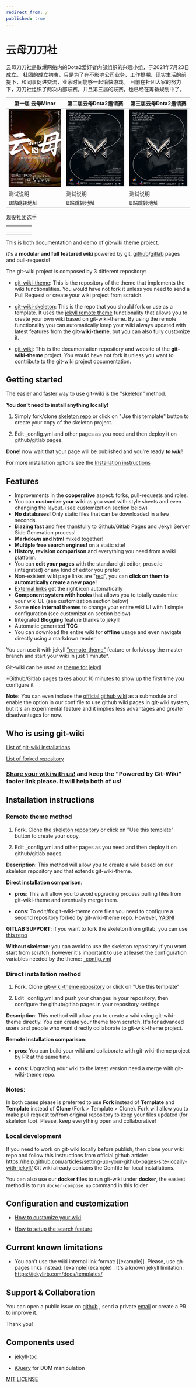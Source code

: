 ```yaml
---
redirect_from: /
published: true
---
```


# 云母刀刀社

云母刀刀社是散爆网络内的Dota2爱好者内部组织的兴趣小组，于2021年7月23日成立。
社团的成立初衷，只是为了在不影响公司业务、工作排期、现实生活的前提下，和同事促进交流，业余时间能够一起愉快游戏。
目前在社团大家的努力下，刀刀社组织了两次内部联赛，并且第三届的联赛，也已经在筹备规划中了。

| 第一届 云母Minor | 第二届云母Dota2邀请赛 | 第三届云母Dota2邀请赛 |
| ----- | ------------ | -------- |
| ![](../img/inpost/202107/main_page/%E4%BA%91%E6%AF%8DMINOR.jpg) | ![](../img/inpost/202107/main_page/%E4%BA%91%E6%AF%8DDOTA2%E9%82%80%E8%AF%B7%E8%B5%9B.jpg) |     ![](../img/inpost/202107/main_page/%E4%BA%91%E6%AF%8DDOTA2%E9%82%80%E8%AF%B7%E8%B5%9B.jpg)     |
| 测试说明 | 测试说明 | 测试说明 |
| B站跳转地址 | B站跳转地址 | B站跳转地址 |

现役社团选手

|      |      |      |      |      |
| ---- | ---- | ---- | ---- | ---- |
|      |      |      |      |      |
|      |      |      |      |      |
|      |      |      |      |      |
|      |      |      |      |      |





This is both documentation and [demo](Demo.md) of [git-wiki theme](https://github.com/Drassil/git-wiki-theme) project.

it's a **modular and full featured wiki** powered by git, [github](https://pages.github.com/)/[gitlab](https://about.gitlab.com/product/pages/) pages and pull-requests!

The git-wiki project is composed by 3 different repository:

- [git-wiki-theme](https://github.com/Drassil/git-wiki-theme): This is the repository of the theme that implements the wiki functionalities. You would have not fork it unless you need to send a Pull Request or create your wiki project from scratch.

- [git-wiki-skeleton](https://github.com/Drassil/git-wiki-skeleton): This is the repo that you should fork or use as a template. It uses the [jekyll remote theme](https://github.com/benbalter/jekyll-remote-theme) functionality that allows you to create your own wiki based on git-wiki-theme. By using the remote functionality you can automatically keep your wiki always updated with latest features from the **git-wiki-theme**, but you can also fully customize it. 

- [git-wiki](https://github.com/Drassil/git-wiki): This is the documentation repository and website of the **git-wiki-theme** project. You would have not fork it unless you want to contribute to the git-wiki project documentation.

## Getting started

The easier and faster way to use git-wiki is the "skeleton" method.

**You don't need to install anything locally!**

1. Simply fork/clone [skeleton repo](https://github.com/Drassil/git-wiki-skeleton) or click on "Use this template" button to create your copy of the skeleton project.

2. Edit _config.yml and other pages as you need and then deploy it on github/gitlab pages.

**Done**! now wait that your page will be published and you're ready **_to wiki_**!

For more installation options see the [Installation instructions](#installation-instructions)

## Features 

* Improvements in the **cooperative** aspect: forks, pull-requests and roles.
* You can **customize your wiki** as you want with style sheets and even changing the layout. (see customization section below) 
* **No databases!** Only static files that can be downloaded in a few seconds.
* **Blazing fast** and free thankfully to Github/Gitlab Pages and Jekyll Server Side Generation process!
* **Markdown and html** mixed together!
* **Multiple free search engines!** on a static site!
* **History, revision comparison** and everything you need from a wiki platform.
* You can **edit your pages** with the standard git editor, prose.io (integrated) or any kind of editor you prefer.
* Non-existent wiki page links are "[red](red.md)", you can **click on them to automatically create a new page**!
* [External links](http://www.google.com) get the right icon automatically
* **Component system with hooks** that allows you to totally customize your wiki UI. (see customization section below) 
* Some **nice internal themes** to change your entire wiki UI with 1 simple configuration (see customization section below)
* Integrated **Blogging** feature thanks to jekyll!
* Automatic generated **TOC**
* You can download the entire wiki for **offline** usage and even navigate directly using a markdown reader


You can use it with jekyll ["remote_theme"](https://github.com/benbalter/jekyll-remote-theme) feature or fork/copy the master branch  and start your wiki in just 1 minute*.

Git-wiki can be used as [theme for jekyll](https://jekyll-themes.com/git-wiki/)

 *Github/Gitlab pages takes about 10 minutes to show up the first time you configure it

**Note:**
You can even include the [official github wiki](https://help.github.com/articles/about-github-wikis/) as a submodule and enable the option in our conf file to use github wiki pages in git-wiki system, but it's an experimental feature and it implies less advantages and greater disadvantages for now.

## Who is using git-wiki

[List of git-wiki installations](examples.md)

[List of forked repository](https://github.com/Drassil/git-wiki-theme/network/members)


### [Share your wiki with us!](examples) and keep the "Powered by Git-Wiki" footer link please. It will help both of us!


## Installation instructions

### Remote theme method

1. Fork, Clone [the skeleton repository](https://github.com/Drassil/git-wiki-skeleton) or click on "Use this template" button to create your copy.

2. Edit _config.yml and other pages as you need and then deploy it on github/gitlab pages.

**Description**: This method will allow you to create a wiki based on our skeleton repository and that extends git-wiki-theme. 

**Direct installation comparison**:

 + **pros**: This will allow you to avoid upgrading process pulling files from git-wiki-theme and eventually merge them.

 - **cons**: To edit/fix git-wiki-theme core files you need to configure a second repository forked by git-wiki-theme repo. However, [YAGNI](https://en.wikipedia.org/wiki/You_aren%27t_gonna_need_it)

**GITLAB SUPPORT**: if you want to fork the skeleton from gitlab, you can use [this repo](https://gitlab.com/drassil/git-wiki-skeleton)

**Without skeleton**: you can avoid to use the skeleton repository if you want start from scratch, however it's important to use at leaset the configuration variables needed by the theme: [_config.yml](https://github.com/Drassil/git-wiki-skeleton/blob/master/_config.yml)

### Direct installation method

1. Fork, Clone [git-wiki-theme repository](https://github.com/drassil/git-wiki-theme) or click on "Use this template"

2. Edit _config.yml and push your changes in your repository, then configure the github/gitlab pages in your repository settings

**Description**: This method will allow you to create a wiki using git-wiki-theme directly. You can create your theme from scratch. It's for advanced users and people who want directly collaborate to git-wiki-theme project.

**Remote installation comparison**:

 + **pros**: You can build your wiki and collaborate with git-wiki-theme project by PR at the same time.

 - **cons**: Upgrading your wiki to the latest version need a merge with git-wiki-theme repo.


### Notes:
In both cases please is preferred to use **Fork** instead of **Template** and **Template** instead of **Clone** (Fork > Template > Clone).
Fork will allow you to make pull request to/from original repository to keep your files updated (for skeleton too). Please, keep everything open and collaborative!


### Local development

If you need to work on git-wiki locally before publish, then clone your wiki repo and follow this instructions 
from official github article: <https://help.github.com/articles/setting-up-your-github-pages-site-locally-with-jekyll/>
Git wiki already contains the Gemfile for local installations.

You can also use our **docker files** to run git-wiki under **docker**, 
the easiest method is to run `docker-compose up` command in this folder

## Configuration and customization

* [How to customize your wiki](customize.md)

* [How to setup the search feature](search-feature.md)

## Current known limitations

* You can't use the wiki internal link format: [[example]]. Please, use gh-pages links instead: \[example\](example) . It's a known jekyll limitation: <https://jekyllrb.com/docs/templates/>


## Support & Collaboration

You can open a public issue on [github](https://github.com/Drassil/git-wiki/issues) , 
send a private <a href="mailto:staff-drassil@googlegroups.com">email</a>  or create a PR to improve it.

Thank you!

## Components used

- [jekyll-toc](https://github.com/allejo/jekyll-toc)

- [jQuery](https://jquery.com/) for DOM manipulation

[MIT LICENSE](LICENSE)
